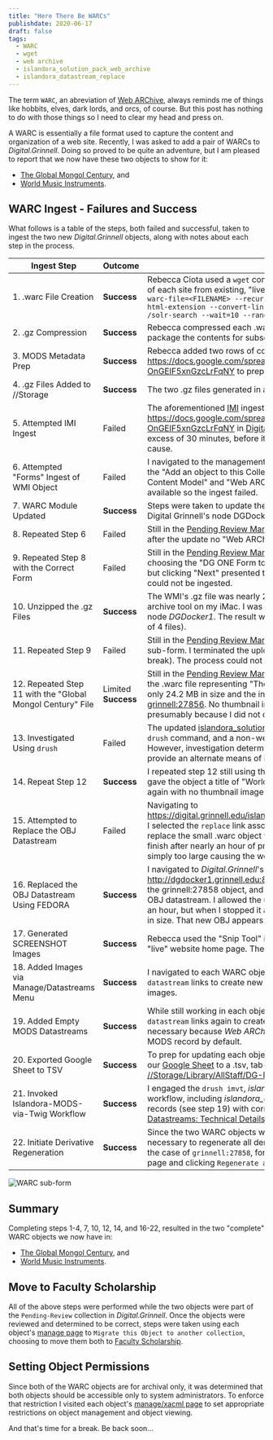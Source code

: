 ```yaml
---
title: "Here There Be WARCs"
publishdate: 2020-06-17
draft: false
tags:
  - WARC
  - wget
  - web archive
  - islandora_solution_pack_web_archive
  - islandora_datastream_replace
---
```


The term `WARC`, an abreviation of [Web ARChive](https://en.wikipedia.org/wiki/Web_ARChive), always reminds me of things like hobbits, elves, dark lords, and orcs, of course.  But this post has nothing to do with those things so I need to clear my head and press on.

A WARC is essentially a file format used to capture the content and organization of a web site. Recently, I was asked to add a pair of WARCs to _Digital.Grinnell_. Doing so proved to be quite an adventure, but I am pleased to report that we now have these two objects to show for it:

  - [The Global Mongol Century](https://digital.grinnell.edu/islandora/object/grinnell:27856), and
  - [World Music Instruments](https://digital.grinnell.edu/islandora/object/grinnell:27858).

## WARC Ingest - Failures and Success

What follows is a table of the steps, both failed and successful, taken to ingest the two new _Digital.Grinnell_ objects, along with notes about each step in the process.

| Ingest Step | Outcome | Notes |
| ---         | ---     | ---   |
| 1. .warc File Creation | **Success** | Rebecca Ciota used a `wget` command to create a .warc archive file and a .cdx "index" of each site from existing, "live" web content.  That command took this form: `wget --warc-file=<FILENAME> --recursive --level=5 --warc-cdx --page-requisites --html-extension --convert-links --execute robots=off --directory-prefix=. -x /solr-search --wait=10 --random-wait <WEBSITE-URL> `  |  
| 2. .gz Compression | **Success** | Rebecca compressed each .warc and .cdx file pair into a compressed .gz archive to package the contents for subsequent processing. |
| 3. MODS Metadata Prep | **Success** | Rebecca added two rows of control data and MODS metadata to Google Sheet https://docs.google.com/spreadsheets/d/1X3rs7UhIdS6SumTwFUvRR0F6-OnGEIF5xnGzcLrFqNY to prep for [IMI](https://github.com/mnylc/islandora_multi_importer) ingest. |
| 4. .gz Files Added to //Storage | **Success** | The two .gz files generated in a previous step were copied to [//Storage](smb://storage.grinnell.edu/MEDIADB/DGIngest/WARC) for ingest. |
| 5. Attempted IMI Ingest | Failed | The aforementioned [IMI](https://github.com/mnylc/islandora_multi_importer) ingest process was invoked with Google Sheet https://docs.google.com/spreadsheets/d/1X3rs7UhIdS6SumTwFUvRR0F6-OnGEIF5xnGzcLrFqNY in [Digital.Grinnell](https://digital.grinnell.edu/multi_importer).  The process ran for a very long time, in excess of 30 minutes, before it failed with no error messages or indication of root cause. |
| 6. Attempted "Forms" Ingest of WMI Object | Failed | I navigated to the management page in our [Pending Review](https://digital.grinnell.edu/islandora/object/pending-review/manage) collection and engaged the "Add an object to this Collection" link. I selected the "Islandora Web ARChive Content Model" and "Web ARChive MODS Form" for ingest.  The form was not available so the ingest failed. |
| 7. WARC Module Updated | **Success** | Steps were taken to update the key module, [islandora_solution_pack_web_archive](https://github.com/Islandora/islandora_solution_pack_web_archive) on Digital Grinnell's node DGDocker1. The update ran without error. |
| 8. Repeated Step 6 | Failed | Still in the [Pending Review Manage page](https://digital.grinnell.edu/islandora/object/pending-review/manage) I repeated the previous step (6) but even after the update no "Web ARChive MODS Form" was available. |
| 9. Repeated Step 8 with the Correct Form | Failed | Still in the [Pending Review Manage page](https://digital.grinnell.edu/islandora/object/pending-review/manage) I repeated the previous steps (6 and 8) choosing the "DG ONE Form to Rule them All". The form opened and accepted input, but clicking "Next" presented the sub-form shown below, indicating that a .gz file could not be ingested. |
| 10. Unzipped the .gz Files | **Success** | The WMI's .gz file was nearly 2 GB in size, so I was unable to unzip it using the archive tool on my iMac.  I was able to use `gunzip` to process the files on CentOS node _DGDocker1_. The result was a `.warc` file and `.cdx` file pair for each object (a total of 4 files). |
| 11. Repeated Step 9 | Failed | Still in the [Pending Review Manage page](https://digital.grinnell.edu/islandora/object/pending-review/manage) I repeated the previous step (9) and the sub-form. I terminated the upload process after about 2 hours (included my lunch break). The process could not be resumed from that point. |
| 12. Repeated Step 11 with the "Global Mongol Century" File | Limited **Success** | Still in the [Pending Review Manage page](https://digital.grinnell.edu/islandora/object/pending-review/manage) I repeated the previous step (11) but with the .warc file representing "The Global Mongol Century" archive.  This .warc file was only 24.2 MB in size and the ingest worked (taking less than 5 minutes) producing [grinnell:27856](https://digital.grinnell.edu/islandora/object/grinnell:27856). No thumbnail image or other image derivatives were created, presumably because I did not choose the `Upload a screenshot?` option. |
| 13. Investigated Using `drush` | Failed | The updated [islandora_solution_pack_web_archive](https://github.com/Islandora/islandora_solution_pack_web_archive) module includes at least one `drush` command, and a non-web ingest of such large files would be preferred. However, investigation determined that the provided `drush` command does not provide an alternate means of ingest. |
| 14. Repeat Step 12 | **Success** | I repeated step 12 still using the relatively small "Global Mongol Century" .warc, but gave the object a title of "World Music Instruments". [grinnell:27858](https://digital.grinnell.edu/islandora/object/grinnell:27858) was created, again with no thumbnail image or other image derivatives. |
| 15. Attempted to Replace the OBJ Datastream | Failed | Navigating to https://digital.grinnell.edu/islandora/object/grinnell%3A27858/manage/datastreams, I selected the `replace` link associated with the OBJ datastream in an attempt to replace the small .warc object with the proper WMI .warc.  This process failed to finish after nearly an hour of processing, presumably because the WMI .warc is simply too large causing the web process to time-out before completion. |
| 16. Replaced the OBJ Datastream Using FEDORA | **Success** | I navigated to _Digital.Grinnell_'s FEDORA admin page at http://dgdocker1.grinnell.edu:8081/fedora/admin/, logged in as an admin, opened the grinnell:27858 object, and used the FEDORA admin interface there to replace its OBJ datastream. I allowed the upload portion of the process to "spin" for more than an hour, but when I stopped it and saved changes, I found a new OBJ that is 1.97 GB in size. That new OBJ appears to be viable. |
| 17. Generated SCREENSHOT Images | **Success**  | Rebecca used the "Snip Tool" in Windows to collect screenshot images of each "live" website home page. These were uploaded to [//Storage](smb://storage.grinnell.edu/MEDIADB/DGIngest/WARC) for subsequent ingest. |
| 18. Added Images via Manage/Datastreams Menu | **Success** | I navigated to each WARC object's [manage/datastreams page](https://digital.grinnell.edu/islandora/object/grinnell%3A27858/manage/datastreams) and used the `Add a datastream` links to create new `SCREENSHOT` datastreams using the home page .jpg images. |
| 19. Added Empty MODS Datastreams | **Success** | While still working in each object's [manage/datastreams page](https://digital.grinnell.edu/islandora/object/grinnell%3A27858/manage/datastreams) I used the `Add a datastream` links again to create new, empty `MODS` datastreams. This step was necessary because _Web ARChive_ content models do not normally include any MODS record by default. |
| 20. Exported Google Sheet to TSV | **Success** | To prep for updating each object's MODS record, I exported the "MASTER" tab of our [Google Sheet](https://docs.google.com/spreadsheets/d/1X3rs7UhIdS6SumTwFUvRR0F6-OnGEIF5xnGzcLrFqNY) to a .tsv, tab-seperated-values, file and saved the export in [//Storage/Library/AllStaff/DG-Metadata-Review-2020-r1/WARC/mods-imvt.tsv](smb://Storage/Library/AllStaff/DG-Metadata-Review-2020-r1/WARC).  |
| 21. Invoked Islandora-MODS-via-Twig Workflow | **Success** | I engaged the `drush imvt`, _islandora\_mods\_via\_twig_, command and subsequent workflow, including _islandora\_datastream\_replace_, to replace the empty MODS records (see step 19) with correct data.  See [Exporting, Editing, & Replacing MODS Datastreams: Technical Details](/en/posts/070-exporting-editing-replacing-mods-datastreams-technical-details) for complete details. |
| 22. Initiate Derivative Regeneration | **Success** | Since the two WARC objects were not ingested in a "traditional" manner, it was necessary to regenerate all derivative datastreams to complete the object. I did so, in the case of `grinnell:27858`, for example, by visiting the object's [manage/properties](https://digital.grinnell.edu/islandora/object/grinnell%3A27858/manage/properties) page and clicking `Regenerate all derivatives`. |


![WARC sub-form](/images/post-082/WARC-sub-form.png "WARC Sub-Form")

## Summary

Completing steps 1-4, 7, 10, 12, 14, and 16-22, resulted in the two "complete" WARC objects we now have in:

  - [The Global Mongol Century](https://digital.grinnell.edu/islandora/object/grinnell:27856), and
  - [World Music Instruments](https://digital.grinnell.edu/islandora/object/grinnell:27858).

## Move to Faculty Scholarship

All of the above steps were performed while the two objects were part of the `Pending-Review` collection in _Digital.Grinnell_.  Once the objects were reviewed and determined to be correct, steps were taken using each object's [manage page](https://digital.grinnell.edu/islandora/object/grinnell%3A27858/manage) to `Migrate this Object to another collection`, choosing to move them both to [Faculty Scholarship](https://digital.grinnell.edu/islandora/object/grinnell%3Afaculty-scholarship).

## Setting Object Permissions

Since both of the WARC objects are for archival only, it was determined that both objects should be accessible only to system administrators. To enforce that restriction I visited each object's [manage/xacml page](https://digital.grinnell.edu/islandora/object/grinnell%3A27858/manage/xacml) to set appropriate restrictions on object management and object viewing.


And that's time for a break.  Be back soon...

